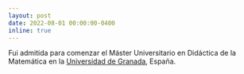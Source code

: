 ```yaml
---
layout: post
date: 2022-08-01 00:00:00-0400
inline: true
---
```


Fui admitida para comenzar el Máster Universitario en Didáctica de la Matemática en la [Universidad de Granada](https://www.ugr.es/), España.
